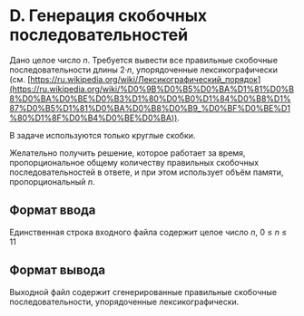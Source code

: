 # D. Генерация скобочных последовательностей

Дано целое число _n_. Требуется вывести все правильные скобочные последовательности длины 2·_n_, упорядоченные лексикографически (см. [https://ru.wikipedia.org/wiki/Лексикографический_порядок](https://ru.wikipedia.org/wiki/%D0%9B%D0%B5%D0%BA%D1%81%D0%B8%D0%BA%D0%BE%D0%B3%D1%80%D0%B0%D1%84%D0%B8%D1%87%D0%B5%D1%81%D0%BA%D0%B8%D0%B9_%D0%BF%D0%BE%D1%80%D1%8F%D0%B4%D0%BE%D0%BA)).

В задаче используются только круглые скобки.

Желательно получить решение, которое работает за время, пропорциональное общему количеству правильных скобочных последовательностей в ответе, и при этом использует объём памяти, пропорциональный _n_.


## Формат ввода

Единственная строка входного файла содержит целое число _n_, 0 ≤ _n_ ≤ 11


## Формат вывода

Выходной файл содержит сгенерированные правильные скобочные последовательности, упорядоченные лексикографически.
